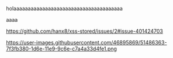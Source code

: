 holaaaaaaaaaaaaaaaaaaaaaaaaaaaaaaaaaaaaaa


aaaa

https://github.com/hanx8/xss-stored/issues/2#issue-401424703


https://user-images.githubusercontent.com/46895869/51486363-7f3fb380-1d6e-11e9-9c6e-c7a4a33d4fe1.png
